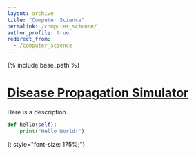 ```yaml
---
layout: archive
title: "Computer Science"
permalink: /computer_science/
author_profile: true
redirect_from:
  - /computer_science
---
```


{% include base_path %}

# [Disease Propagation Simulator](https://nolanthenerd.github.io/computer_science/disease_simulator.md)

Here is a description.

~~~ python
def hello(self):
    print("Hello World!")
~~~
{: style="font-size: 175%;"}